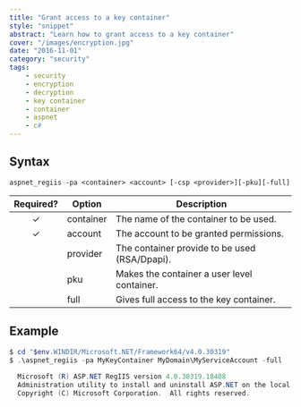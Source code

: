 ```yaml
---
title: "Grant access to a key container"
style: "snippet"
abstract: "Learn how to grant access to a key container"
cover: "/images/encryption.jpg"
date: "2016-11-01"
category: "security"
tags:
    - security
    - encryption
    - decryption
    - key container
    - container
    - aspnet
    - c#
---
```


## Syntax

```
aspnet_regiis -pa <container> <account> [-csp <provider>][-pku][-full]
```

|   Required?   | Option    | Description                                   |
| :-----------: | --------- | --------------------------------------------- |
|   &#10003;    | container | The name of the container to be used.         |
|   &#10003;    | account   | The account to be granted permissions.        |
|               | provider  | The container provide to be used (RSA/Dpapi). |
|               | pku       | Makes the container a user level container.   |
|               | full      | Gives full access to the key container.       |   

## Example

```powershell
$ cd "$env.WINDIR/Microsoft.NET/Framework64/v4.0.30319"
$ .\aspnet_regiis -pa MyKeyContainer MyDomain\MyServiceAccount -full
  
  Microsoft (R) ASP.NET RegIIS version 4.0.30319.18408
  Administration utility to install and uninstall ASP.NET on the local machine.
  Copyright (C) Microsoft Corporation.  All rights reserved.


```
